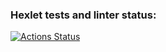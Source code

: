 ### Hexlet tests and linter status:
[![Actions Status](https://github.com/MikiHousse/js-react-developer-project-12/workflows/hexlet-check/badge.svg)](https://github.com/MikiHousse/js-react-developer-project-12/actions)